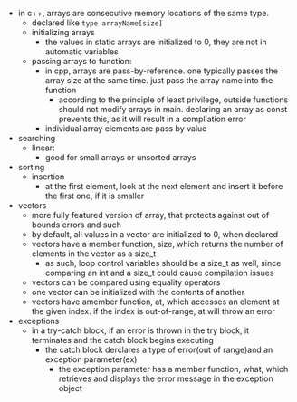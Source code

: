 - in c++, arrays are consecutive memory locations of the same type.
  - declared like `type arrayName[size]`
  - initializing arrays
    - the values in static arrays are initialized to 0, they are not in automatic variables
  - passing arrays to function:
    - in cpp, arrays are pass-by-reference. one typically passes the array size at the same time. just pass the array name into the function
      - according to the principle of least privilege, outside functions should not modify arrays in main. declaring an array as const prevents this, as it will result in a compliation error
    - individual array elements are pass by value
- searching
  - linear:
    - good for small arrays or unsorted arrays
- sorting
  - insertion
    - at the first element, look at the next element and insert it before the first one, if it is smaller
- vectors
  - more fully featured version of array, that protects against out of bounds errors and such
  - by default, all values in a vector are initialized to 0, when declared
  - vectors have a member function, size, which returns the number of elements in the vector as a size_t
    - as such, loop control variables should be a size_t as well, since comparing an int and a size_t could cause compilation issues
  - vectors can be compared using equality operators
  - one vector can be initialized with the contents of another
  - vectors have amember function, at, which accesses an element at the given index. if the index is out-of-range, at will throw an error
- exceptions
  - in a try-catch block, if an error is thrown in the try block, it terminates and the catch block begins executing
    - the catch block derclares a type of error(out of range)and an exception parameter(ex)
      - the exception parameter has a member function, what, which retrieves and displays the error message in the exception object 
